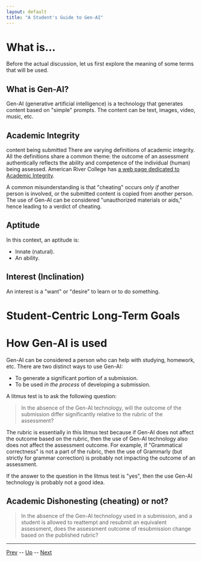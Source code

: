 ```yaml
---
layout: default
title: "A Student's Guide to Gen-AI"
---
```


# What is...

Before the actual discussion, let us first explore the meaning of some terms that will be used.

## What is Gen-AI?

Gen-AI (generative artificial intelligence) is a technology that generates content based on "simple" prompts. The content can be text, images, video, music, etc.

## Academic Integrity
content being submitted
There are varying definitions of academic integrity. All the definitions share a common theme: the outcome of an assessment authentically reflects the ability and competence of the individual (human) being assessed. American River College has [a web page dedicated to Academic Integrity](https://arc.losrios.edu/about-us/mission-vision-and-values/student-rights-and-responsibilities/plagiarism-and-cheating).

A common misunderstanding is that "cheating" occurs *only if* another person is involved, or the submitted content is copied from another person. The use of Gen-AI can be considered "unauthorized materials or aids," hence leading to a verdict of cheating.

## Aptitude

In this context, an aptitude is:

* Innate (natural).
* An ability.

## Interest (Inclination)

An interest is a "want" or "desire" to learn or to do something.

# Student-Centric Long-Term Goals



# How Gen-AI is used

Gen-AI can be considered a person who can help with studying, homework, etc. There are two distinct ways to use Gen-AI:

* To generate a significant portion of a submission.
* To be used *in the process* of developing a submission.

A litmus test is to ask the following question:

> In the absence of the Gen-AI technology, will the outcome of the submission differ significantly relative to the rubric of the assessment?

The rubric is essentially in this litmus test because if Gen-AI does not affect the outcome based on the rubric, then the use of Gen-AI technology also does not affect the assessment outcome. For example, if "Grammatical correctness" is not a part of the rubric, then the use of Grammarly (but strictly for grammar correction) is probably not impacting the outcome of an assessment.

If the answer to the question in the litmus test is "yes", then the use Gen-AI technology is probably not a good idea.

## Academic Dishonesting (cheating) or not?

> In the absence of the Gen-AI technology used in a submission, and a student is allowed to reattempt and resubmit an equivalent assessment, does the assessment outcome of resubmission change based on the published rubric?

---

[Prev](0417.md) -- [Up](../README.md) -- [Next](0420.md)

